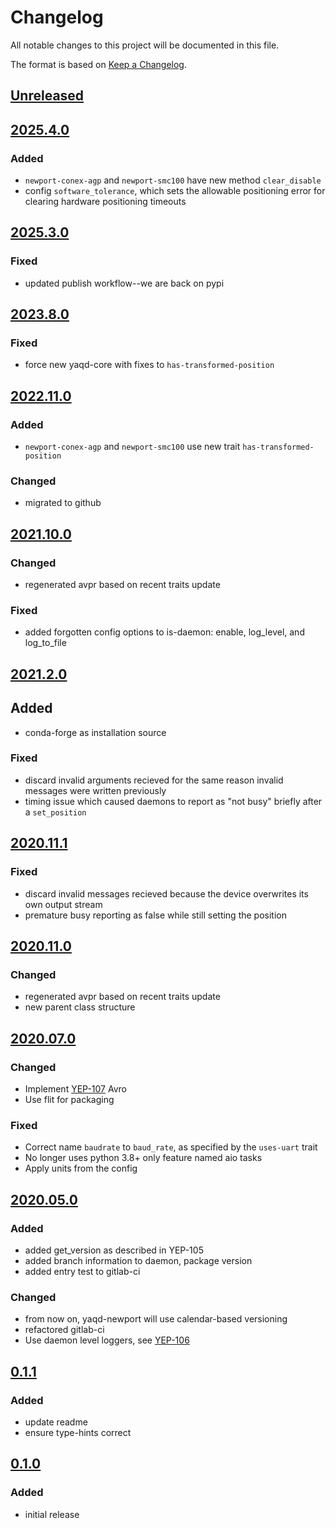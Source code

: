 # Changelog
All notable changes to this project will be documented in this file.

The format is based on [Keep a Changelog](https://keepachangelog.com/).

## [Unreleased]

## [2025.4.0]

### Added
- `newport-conex-agp` and `newport-smc100` have new method `clear_disable`
- config `software_tolerance`, which sets the allowable positioning error for clearing hardware positioning timeouts

## [2025.3.0]

### Fixed
- updated publish workflow--we are back on pypi

## [2023.8.0]

### Fixed
- force new yaqd-core with fixes to `has-transformed-position`

## [2022.11.0]

### Added
- `newport-conex-agp` and `newport-smc100` use new trait `has-transformed-position`

### Changed
- migrated to github

## [2021.10.0]

### Changed
- regenerated avpr based on recent traits update

### Fixed
- added forgotten config options to is-daemon: enable, log_level, and log_to_file

## [2021.2.0]

## Added
- conda-forge as installation source

### Fixed
- discard invalid arguments recieved for the same reason invalid messages were written previously
- timing issue which caused daemons to report as "not busy" briefly after a `set_position`

## [2020.11.1]

### Fixed
- discard invalid messages recieved because the device overwrites its own output stream
- premature busy reporting as false while still setting the position

## [2020.11.0]

### Changed
- regenerated avpr based on recent traits update
- new parent class structure

## [2020.07.0]

### Changed
- Implement [YEP-107](https://yeps.yaq.fyi/107) Avro
- Use flit for packaging

### Fixed
- Correct name `baudrate` to `baud_rate`, as specified by the `uses-uart` trait
- No longer uses python 3.8+ only feature named aio tasks
- Apply units from the config

## [2020.05.0]

### Added
- added get_version as described in YEP-105
- added branch information to daemon, package version
- added entry test to gitlab-ci

### Changed
- from now on, yaqd-newport will use calendar-based versioning
- refactored gitlab-ci
- Use daemon level loggers, see [YEP-106](https://yeps.yaq.fyi/106)

## [0.1.1]

### Added
- update readme
- ensure type-hints correct

## [0.1.0]

### Added
- initial release

[Unreleased]: https://github.com/yaq-project/yaqd-newport/compare/v2025.4.0...main
[2025.4.0]: https://github.com/yaq-project/yaqd-newport/compare/v2025.3.0...v2025.4.0
[2025.3.0]: https://github.com/yaq-project/yaqd-newport/compare/v2023.8.0...v2025.3.0
[2023.8.0]: https://github.com/yaq-project/yaqd-newport/compare/v2022.11.0...v2023.8.0
[2022.11.0]: https://github.com/yaq-project/yaqd-newport/compare/v2021.2.0...v2022.11.0
[2021.10.0]: https://github.com/yaq-project/yaqd-newport/compare/v2021.2.0...v2021.10.0
[2021.2.0]: https://github.com/yaq-project/yaqd-newport/compare/v2020.11.1...v2021.2.0
[2020.11.1]: https://github.com/yaq-project/yaqd-newport/compare/v2020.11.0...v2020.11.1
[2020.11.0]: https://github.com/yaq-project/yaqd-newport/compare/v2020.07.0...v2020.11.0
[2020.07.0]: https://github.com/yaq-project/yaqd-newport/compare/v2020.05.0...v2020.07.0
[2020.05.0]: https://github.com/yaq-project/yaqd-newport/compare/v0.1.1...v2020.05.0
[0.1.1]: https://github.com/yaq-project/yaqd-newport/compare/v0.1.0...v0.1.1
[0.1.0]: https://github.com/yaq-project/yaqd-newport/tags/v0.1.0
